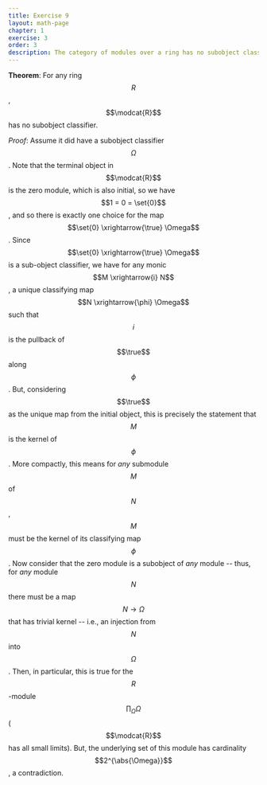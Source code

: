 ```yaml
---
title: Exercise 9
layout: math-page
chapter: 1
exercise: 3
order: 3
description: The category of modules over a ring has no subobject classifier
---
```



**Theorem**:
For any ring $$R$$, $$\modcat{R}$$ has no subobject classifier.


*Proof*:
Assume it did have a subobject classifier $$\Omega$$.
Note that the terminal object in $$\modcat{R}$$ is the zero module, which is also initial, so we have $$1 = 0 = \set{0}$$, and so there is exactly one choice for the map $$\set{0} \xrightarrow{\true} \Omega$$.
Since $$\set{0} \xrightarrow{\true} \Omega$$ is a sub-object classifier, we have for any monic $$M \xrightarrow{i} N$$, a unique classifying map $$N \xrightarrow{\phi} \Omega$$ such that $$i$$ is the pullback of $$\true$$ along $$\phi$$.
But, considering $$\true$$ as the unique map from the initial object, this is precisely the statement that $$M$$ is the kernel of $$\phi$$.
More compactly, this means for *any* submodule $$M$$ of $$N$$, $$M$$ must be the kernel of its classifying map $$\phi$$.
Now consider that the zero module is a subobject of *any* module -- thus, for *any* module $$N$$ there must be a map $$N \rightarrow \Omega$$ that has trivial kernel -- i.e., an injection from $$N$$ into $$\Omega$$.
Then, in particular, this is true for the $$R$$-module $$\prod_{\Omega} \Omega$$ ($$\modcat{R}$$ has all small limits).
But, the underlying set of this module has cardinality $$2^{\abs{\Omega}}$$, a contradiction.
